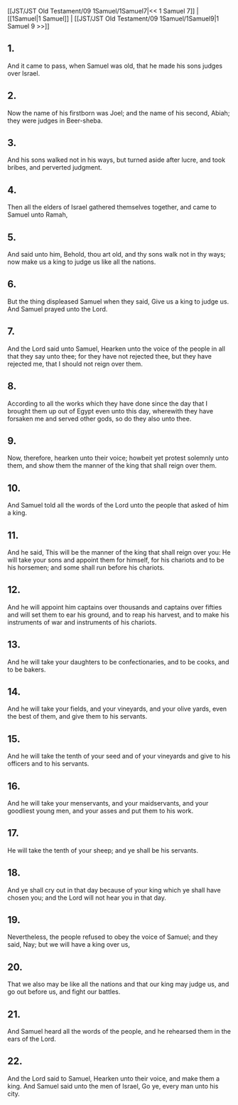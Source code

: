 [[JST/JST Old Testament/09 1Samuel/1Samuel7|<< 1 Samuel 7]] | [[1Samuel|1 Samuel]] | [[JST/JST Old Testament/09 1Samuel/1Samuel9|1 Samuel 9 >>]]
## 1.
And it came to pass, when Samuel was old, that he made his sons judges over Israel.
## 2.
Now the name of his firstborn was Joel; and the name of his second, Abiah; they were judges in Beer-sheba.
## 3.
And his sons walked not in his ways, but turned aside after lucre, and took bribes, and perverted judgment.
## 4.
Then all the elders of Israel gathered themselves together, and came to Samuel unto Ramah,
## 5.
And said unto him, Behold, thou art old, and thy sons walk not in thy ways; now make us a king to judge us like all the nations.
## 6.
But the thing displeased Samuel when they said, Give us a king to judge us. And Samuel prayed unto the Lord.
## 7.
And the Lord said unto Samuel, Hearken unto the voice of the people in all that they say unto thee; for they have not rejected thee, but they have rejected me, that I should not reign over them.
## 8.
According to all the works which they have done since the day that I brought them up out of Egypt even unto this day, wherewith they have forsaken me and served other gods, so do they also unto thee.
## 9.
Now, therefore, hearken unto their voice; howbeit yet protest solemnly unto them, and show them the manner of the king that shall reign over them.
## 10.
And Samuel told all the words of the Lord unto the people that asked of him a king.
## 11.
And he said, This will be the manner of the king that shall reign over you: He will take your sons and appoint them for himself, for his chariots and to be his horsemen; and some shall run before his chariots.
## 12.
And he will appoint him captains over thousands and captains over fifties and will set them to ear his ground, and to reap his harvest, and to make his instruments of war and instruments of his chariots.
## 13.
And he will take your daughters to be confectionaries, and to be cooks, and to be bakers.
## 14.
And he will take your fields, and your vineyards, and your olive yards, even the best of them, and give them to his servants.
## 15.
And he will take the tenth of your seed and of your vineyards and give to his officers and to his servants.
## 16.
And he will take your menservants, and your maidservants, and your goodliest young men, and your asses and put them to his work.
## 17.
He will take the tenth of your sheep; and ye shall be his servants.
## 18.
And ye shall cry out in that day because of your king which ye shall have chosen you; and the Lord will not hear you in that day.
## 19.
Nevertheless, the people refused to obey the voice of Samuel; and they said, Nay; but we will have a king over us,
## 20.
That we also may be like all the nations and that our king may judge us, and go out before us, and fight our battles.
## 21.
And Samuel heard all the words of the people, and he rehearsed them in the ears of the Lord.
## 22.
And the Lord said to Samuel, Hearken unto their voice, and make them a king. And Samuel said unto the men of Israel, Go ye, every man unto his city.

